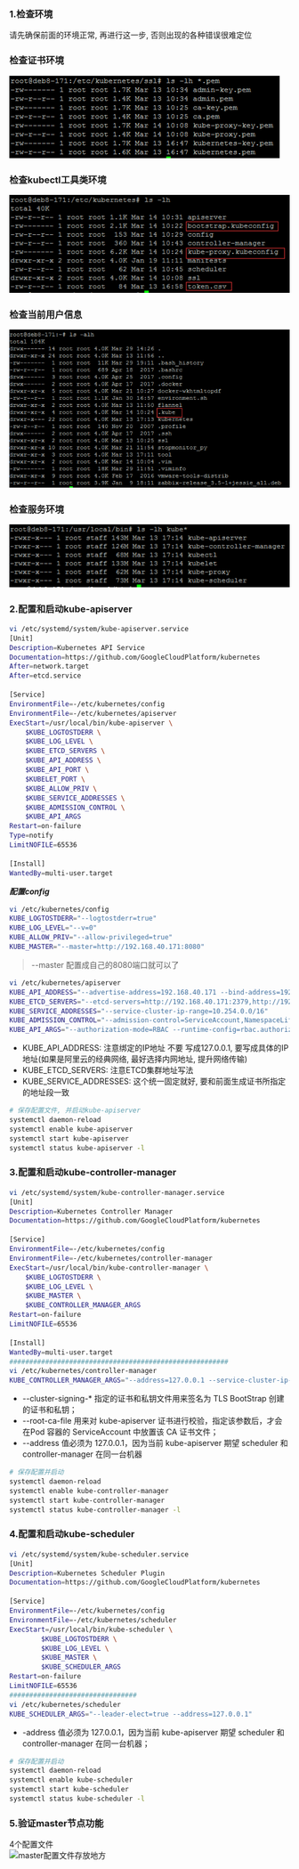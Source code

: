 ### 1.检查环境
请先确保前面的环境正常, 再进行这一步, 否则出现的各种错误很难定位
### 检查证书环境
![检查证书环境](./images/kubernetes-ssl.png)
### 检查kubectl工具类环境
![kubectl环境](./images/kubernetes.png)
### 检查当前用户信息
![current user](./images/current-user.png)
### 检查服务环境
![kubernetes环境](./images/kube-bin.png)

### 2.配置和启动kube-apiserver
```bash
vi /etc/systemd/system/kube-apiserver.service
[Unit]
Description=Kubernetes API Service
Documentation=https://github.com/GoogleCloudPlatform/kubernetes
After=network.target
After=etcd.service

[Service]
EnvironmentFile=-/etc/kubernetes/config
EnvironmentFile=-/etc/kubernetes/apiserver
ExecStart=/usr/local/bin/kube-apiserver \
    $KUBE_LOGTOSTDERR \
    $KUBE_LOG_LEVEL \
    $KUBE_ETCD_SERVERS \
    $KUBE_API_ADDRESS \
    $KUBE_API_PORT \
    $KUBELET_PORT \
    $KUBE_ALLOW_PRIV \
    $KUBE_SERVICE_ADDRESSES \
    $KUBE_ADMISSION_CONTROL \
    $KUBE_API_ARGS
Restart=on-failure
Type=notify
LimitNOFILE=65536

[Install]
WantedBy=multi-user.target
```
***配置config***
```bash
vi /etc/kubernetes/config
KUBE_LOGTOSTDERR="--logtostderr=true"
KUBE_LOG_LEVEL="--v=0"
KUBE_ALLOW_PRIV="--allow-privileged=true"
KUBE_MASTER="--master=http://192.168.40.171:8080"
```
> --master 配置成自己的8080端口就可以了
```bash
vi /etc/kubernetes/apiserver
KUBE_API_ADDRESS="--advertise-address=192.168.40.171 --bind-address=192.168.40.171 --insecure-bind-address=192.168.40.171"
KUBE_ETCD_SERVERS="--etcd-servers=http://192.168.40.171:2379,http://192.168.40.172:2379,http://192.168.40.173:2379"
KUBE_SERVICE_ADDRESSES="--service-cluster-ip-range=10.254.0.0/16"
KUBE_ADMISSION_CONTROL="--admission-control=ServiceAccount,NamespaceLifecycle,NamespaceExists,LimitRanger,ResourceQuota"
KUBE_API_ARGS="--authorization-mode=RBAC --runtime-config=rbac.authorization.k8s.io/v1beta1 --kubelet-https=true --experimental-bootstrap-token-auth --token-auth-file=/etc/kubernetes/token.csv --service-node-port-range=30000-32767 --tls-cert-file=/etc/kubernetes/ssl/kubernetes.pem --tls-private-key-file=/etc/kubernetes/ssl/kubernetes-key.pem --client-ca-file=/etc/kubernetes/ssl/ca.pem --service-account-key-file=/etc/kubernetes/ssl/ca-key.pem --enable-swagger-ui=true --apiserver-count=3 --audit-log-maxage=30 --audit-log-maxbackup=3 --audit-log-maxsize=100 --audit-log-path=/var/lib/audit.log --event-ttl=1h"
```
+ KUBE_API_ADDRESS: 注意绑定的IP地址 不要 写成127.0.0.1, 要写成具体的IP地址(如果是阿里云的经典网络, 最好选择内网地址, 提升网络传输)
+ KUBE_ETCD_SERVERS: 注意ETCD集群地址写法
+ KUBE_SERVICE_ADDRESSES: 这个统一固定就好, 要和前面生成证书所指定的地址段一致
```bash
# 保存配置文件, 并启动kube-apiserver
systemctl daemon-reload
systemctl enable kube-apiserver
systemctl start kube-apiserver
systemctl status kube-apiserver -l
```
### 3.配置和启动kube-controller-manager
```bash
vi /etc/systemd/system/kube-controller-manager.service
[Unit]
Description=Kubernetes Controller Manager
Documentation=https://github.com/GoogleCloudPlatform/kubernetes

[Service]
EnvironmentFile=-/etc/kubernetes/config
EnvironmentFile=-/etc/kubernetes/controller-manager
ExecStart=/usr/local/bin/kube-controller-manager \
    $KUBE_LOGTOSTDERR \
    $KUBE_LOG_LEVEL \
    $KUBE_MASTER \
    $KUBE_CONTROLLER_MANAGER_ARGS
Restart=on-failure
LimitNOFILE=65536

[Install]
WantedBy=multi-user.target
#######################################################
vi /etc/kubernetes/controller-manager
KUBE_CONTROLLER_MANAGER_ARGS="--address=127.0.0.1 --service-cluster-ip-range=10.254.0.0/16 --cluster-name=kubernetes --cluster-signing-cert-file=/etc/kubernetes/ssl/ca.pem --cluster-signing-key-file=/etc/kubernetes/ssl/ca-key.pem  --service-account-private-key-file=/etc/kubernetes/ssl/ca-key.pem --root-ca-file=/etc/kubernetes/ssl/ca.pem --leader-elect=true"
```
+ --cluster-signing-* 指定的证书和私钥文件用来签名为 TLS BootStrap 创建的证书和私钥；
+ --root-ca-file 用来对 kube-apiserver 证书进行校验，指定该参数后，才会在Pod 容器的 ServiceAccount 中放置该 CA 证书文件；
+ --address 值必须为 127.0.0.1，因为当前 kube-apiserver 期望 scheduler 和 controller-manager 在同一台机器
```bash
# 保存配置并启动
systemctl daemon-reload
systemctl enable kube-controller-manager
systemctl start kube-controller-manager
systemctl status kube-controller-manager -l
```
### 4.配置和启动kube-scheduler
```bash
vi /etc/systemd/system/kube-scheduler.service
[Unit]
Description=Kubernetes Scheduler Plugin
Documentation=https://github.com/GoogleCloudPlatform/kubernetes

[Service]
EnvironmentFile=-/etc/kubernetes/config
EnvironmentFile=-/etc/kubernetes/scheduler
ExecStart=/usr/local/bin/kube-scheduler \
        $KUBE_LOGTOSTDERR \
        $KUBE_LOG_LEVEL \
        $KUBE_MASTER \
        $KUBE_SCHEDULER_ARGS
Restart=on-failure
LimitNOFILE=65536
################################
vi /etc/kubernetes/scheduler
KUBE_SCHEDULER_ARGS="--leader-elect=true --address=127.0.0.1"
```
+ -address 值必须为 127.0.0.1，因为当前 kube-apiserver 期望 scheduler 和 controller-manager 在同一台机器；
```bash
# 保存配置并启动
systemctl daemon-reload
systemctl enable kube-scheduler
systemctl start kube-scheduler
systemctl status kube-scheduler -l
```
### 5.验证master节点功能
4个配置文件 <br/>
![master配置文件存放地方](./images/kube-config.png)

